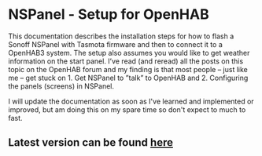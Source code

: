 # NSPanel - Setup for OpenHAB

This documentation describes the installation steps for how to flash a Sonoff NSPanel with Tasmota firmware and then to connect it to a OpenHAB3 system. The setup also assumes you would like to get weather information on the start panel. 
I’ve read (and reread) all the posts on this topic on the OpenHAB forum and my finding is that most people – just like me – get stuck on 1. Get NSPanel to ”talk” to OpenHAB and 2. Configuring the panels (screens) in NSPanel.

I will update the documentation as soon as I've learned and implemented or improved, but am doing this on my spare time so don't expect to much to fast.

## Latest version can be found [here](https://github.com/alfpf/NSPanel-setup/blob/main/OpenHAB3%20and%20Sonoff%20NSPanel%20v2.pdf)
